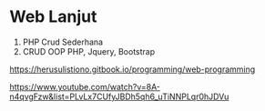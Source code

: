 # Web Lanjut

1. PHP Crud Sederhana
2. CRUD OOP PHP, Jquery, Bootstrap


https://herusulistiono.gitbook.io/programming/web-programming

https://www.youtube.com/watch?v=8A-n4qvgFzw&list=PLvLx7CUfyJBDh5qh6_uTiNNPLqr0hJDVu
